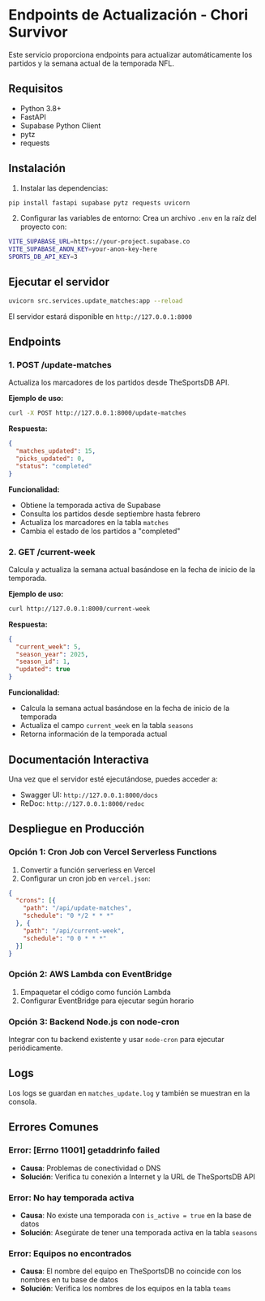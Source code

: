# Endpoints de Actualización - Chori Survivor

Este servicio proporciona endpoints para actualizar automáticamente los partidos y la semana actual de la temporada NFL.

## Requisitos

- Python 3.8+
- FastAPI
- Supabase Python Client
- pytz
- requests

## Instalación

1. Instalar las dependencias:
```bash
pip install fastapi supabase pytz requests uvicorn
```

2. Configurar las variables de entorno:
Crea un archivo `.env` en la raíz del proyecto con:
```bash
VITE_SUPABASE_URL=https://your-project.supabase.co
VITE_SUPABASE_ANON_KEY=your-anon-key-here
SPORTS_DB_API_KEY=3
```

## Ejecutar el servidor

```bash
uvicorn src.services.update_matches:app --reload
```

El servidor estará disponible en `http://127.0.0.1:8000`

## Endpoints

### 1. POST /update-matches

Actualiza los marcadores de los partidos desde TheSportsDB API.

**Ejemplo de uso:**
```bash
curl -X POST http://127.0.0.1:8000/update-matches
```

**Respuesta:**
```json
{
  "matches_updated": 15,
  "picks_updated": 0,
  "status": "completed"
}
```

**Funcionalidad:**
- Obtiene la temporada activa de Supabase
- Consulta los partidos desde septiembre hasta febrero
- Actualiza los marcadores en la tabla `matches`
- Cambia el estado de los partidos a "completed"

### 2. GET /current-week

Calcula y actualiza la semana actual basándose en la fecha de inicio de la temporada.

**Ejemplo de uso:**
```bash
curl http://127.0.0.1:8000/current-week
```

**Respuesta:**
```json
{
  "current_week": 5,
  "season_year": 2025,
  "season_id": 1,
  "updated": true
}
```

**Funcionalidad:**
- Calcula la semana actual basándose en la fecha de inicio de la temporada
- Actualiza el campo `current_week` en la tabla `seasons`
- Retorna información de la temporada actual

## Documentación Interactiva

Una vez que el servidor esté ejecutándose, puedes acceder a:
- Swagger UI: `http://127.0.0.1:8000/docs`
- ReDoc: `http://127.0.0.1:8000/redoc`

## Despliegue en Producción

### Opción 1: Cron Job con Vercel Serverless Functions

1. Convertir a función serverless en Vercel
2. Configurar un cron job en `vercel.json`:

```json
{
  "crons": [{
    "path": "/api/update-matches",
    "schedule": "0 */2 * * *"
  }, {
    "path": "/api/current-week",
    "schedule": "0 0 * * *"
  }]
}
```

### Opción 2: AWS Lambda con EventBridge

1. Empaquetar el código como función Lambda
2. Configurar EventBridge para ejecutar según horario

### Opción 3: Backend Node.js con node-cron

Integrar con tu backend existente y usar `node-cron` para ejecutar periódicamente.

## Logs

Los logs se guardan en `matches_update.log` y también se muestran en la consola.

## Errores Comunes

### Error: [Errno 11001] getaddrinfo failed
- **Causa**: Problemas de conectividad o DNS
- **Solución**: Verifica tu conexión a Internet y la URL de TheSportsDB API

### Error: No hay temporada activa
- **Causa**: No existe una temporada con `is_active = true` en la base de datos
- **Solución**: Asegúrate de tener una temporada activa en la tabla `seasons`

### Error: Equipos no encontrados
- **Causa**: El nombre del equipo en TheSportsDB no coincide con los nombres en tu base de datos
- **Solución**: Verifica los nombres de los equipos en la tabla `teams`
